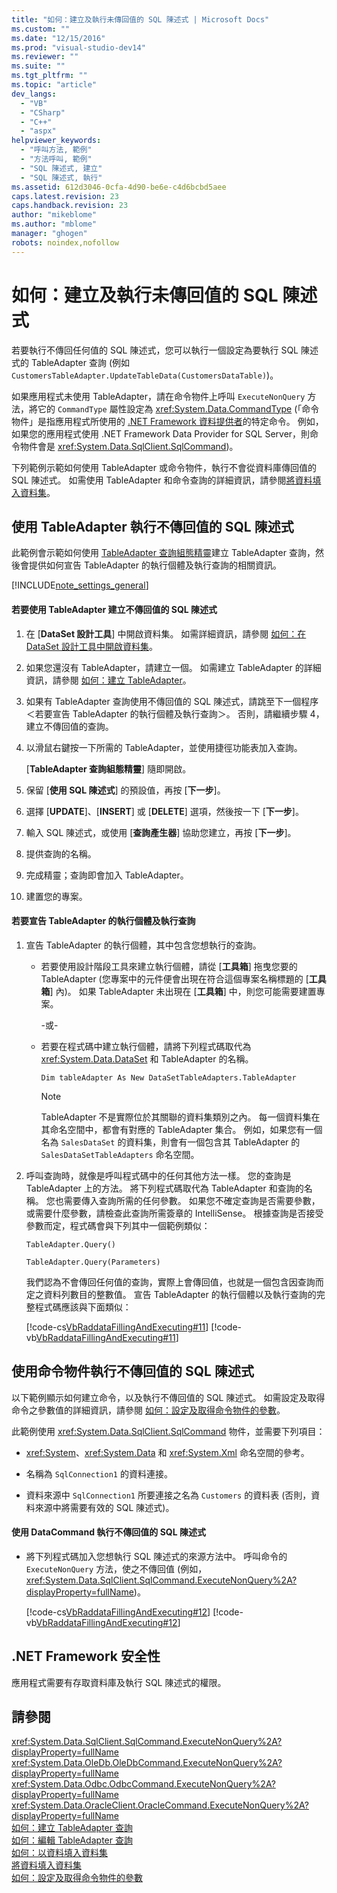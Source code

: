 ```yaml
---
title: "如何：建立及執行未傳回值的 SQL 陳述式 | Microsoft Docs"
ms.custom: ""
ms.date: "12/15/2016"
ms.prod: "visual-studio-dev14"
ms.reviewer: ""
ms.suite: ""
ms.tgt_pltfrm: ""
ms.topic: "article"
dev_langs: 
  - "VB"
  - "CSharp"
  - "C++"
  - "aspx"
helpviewer_keywords: 
  - "呼叫方法, 範例"
  - "方法呼叫, 範例"
  - "SQL 陳述式, 建立"
  - "SQL 陳述式, 執行"
ms.assetid: 612d3046-0cfa-4d90-be6e-c4d6bcbd5aee
caps.latest.revision: 23
caps.handback.revision: 23
author: "mikeblome"
ms.author: "mblome"
manager: "ghogen"
robots: noindex,nofollow
---
```

# 如何：建立及執行未傳回值的 SQL 陳述式
若要執行不傳回任何值的 SQL 陳述式，您可以執行一個設定為要執行 SQL 陳述式的 TableAdapter 查詢 \(例如 `CustomersTableAdapter.UpdateTableData(CustomersDataTable)`\)。  
  
 如果應用程式未使用 TableAdapter，請在命令物件上呼叫 `ExecuteNonQuery` 方法，將它的 `CommandType` 屬性設定為 <xref:System.Data.CommandType> \(「命令物件」是指應用程式所使用的 [.NET Framework 資料提供者](../Topic/.NET%20Framework%20Data%20Providers.md)的特定命令。  例如，如果您的應用程式使用 .NET Framework Data Provider for SQL Server，則命令物件會是 <xref:System.Data.SqlClient.SqlCommand>\)。  
  
 下列範例示範如何使用 TableAdapter 或命令物件，執行不會從資料庫傳回值的 SQL 陳述式。  如需使用 TableAdapter 和命令查詢的詳細資訊，請參閱[將資料填入資料集](../data-tools/fill-datasets-by-using-tableadapters.md)。  
  
## 使用 TableAdapter 執行不傳回值的 SQL 陳述式  
 此範例會示範如何使用 [TableAdapter 查詢組態精靈](../data-tools/editing-tableadapters.md)建立 TableAdapter 查詢，然後會提供如何宣告 TableAdapter 的執行個體及執行查詢的相關資訊。  
  
 [!INCLUDE[note_settings_general](../data-tools/includes/note_settings_general_md.md)]  
  
#### 若要使用 TableAdapter 建立不傳回值的 SQL 陳述式  
  
1.  在 \[**DataSet 設計工具**\] 中開啟資料集。  如需詳細資訊，請參閱 [如何：在 DataSet 設計工具中開啟資料集](../Topic/How%20to:%20Open%20a%20Dataset%20in%20the%20Dataset%20Designer.md)。  
  
2.  如果您還沒有 TableAdapter，請建立一個。  如需建立 TableAdapter 的詳細資訊，請參閱 [如何：建立 TableAdapter](../data-tools/create-and-configure-tableadapters.md)。  
  
3.  如果有 TableAdapter 查詢使用不傳回值的 SQL 陳述式，請跳至下一個程序＜若要宣告 TableAdapter 的執行個體及執行查詢＞。 否則，請繼續步驟 4，建立不傳回值的查詢。  
  
4.  以滑鼠右鍵按一下所需的 TableAdapter，並使用捷徑功能表加入查詢。  
  
     \[**TableAdapter 查詢組態精靈**\] 隨即開啟。  
  
5.  保留 \[**使用 SQL 陳述式**\] 的預設值，再按 \[**下一步**\]。  
  
6.  選擇 \[**UPDATE**\]、\[**INSERT**\] 或 \[**DELETE**\] 選項，然後按一下 \[**下一步**\]。  
  
7.  輸入 SQL 陳述式，或使用 \[**查詢產生器**\] 協助您建立，再按 \[**下一步**\]。  
  
8.  提供查詢的名稱。  
  
9. 完成精靈；查詢即會加入 TableAdapter。  
  
10. 建置您的專案。  
  
#### 若要宣告 TableAdapter 的執行個體及執行查詢  
  
1.  宣告 TableAdapter 的執行個體，其中包含您想執行的查詢。  
  
    -   若要使用設計階段工具來建立執行個體，請從 \[**工具箱**\] 拖曳您要的 TableAdapter   \(您專案中的元件便會出現在符合這個專案名稱標題的 \[**工具箱**\] 內\)。 如果 TableAdapter 未出現在 \[**工具箱**\] 中，則您可能需要建置專案。  
  
         \-或\-  
  
    -   若要在程式碼中建立執行個體，請將下列程式碼取代為 <xref:System.Data.DataSet> 和 TableAdapter 的名稱。  
  
         `Dim tableAdapter As New DataSetTableAdapters.TableAdapter`  
  
        > [!NOTE]
        >  TableAdapter 不是實際位於其關聯的資料集類別之內。  每一個資料集在其命名空間中，都會有對應的 TableAdapter 集合。  例如，如果您有一個名為 `SalesDataSet` 的資料集，則會有一個包含其 TableAdapter 的 `SalesDataSetTableAdapters` 命名空間。  
  
2.  呼叫查詢時，就像是呼叫程式碼中的任何其他方法一樣。  您的查詢是 TableAdapter 上的方法。  將下列程式碼取代為 TableAdapter 和查詢的名稱。  您也需要傳入查詢所需的任何參數。  如果您不確定查詢是否需要參數，或需要什麼參數，請檢查此查詢所需簽章的 IntelliSense。  根據查詢是否接受參數而定，程式碼會與下列其中一個範例類似：  
  
     `TableAdapter.Query()`  
  
     `TableAdapter.Query(Parameters)`  
  
     我們認為不會傳回任何值的查詢，實際上會傳回值，也就是一個包含因查詢而定之資料列數目的整數值。  宣告 TableAdapter 的執行個體以及執行查詢的完整程式碼應該與下面類似：  
  
     [!code-cs[VbRaddataFillingAndExecuting#11](../data-tools/codesnippet/CSharp/how-to-create-and-execute-an-sql-statement-that-returns-no-value_1.cs)]
     [!code-vb[VbRaddataFillingAndExecuting#11](../data-tools/codesnippet/VisualBasic/how-to-create-and-execute-an-sql-statement-that-returns-no-value_1.vb)]  
  
## 使用命令物件執行不傳回值的 SQL 陳述式  
 以下範例顯示如何建立命令，以及執行不傳回值的 SQL 陳述式。  如需設定及取得命令之參數值的詳細資訊，請參閱 [如何：設定及取得命令物件的參數](../Topic/How%20to:%20Set%20and%20Get%20Parameters%20for%20Command%20Objects.md)。  
  
 此範例使用 <xref:System.Data.SqlClient.SqlCommand> 物件，並需要下列項目：  
  
-   <xref:System>、<xref:System.Data> 和 <xref:System.Xml> 命名空間的參考。  
  
-   名稱為 `SqlConnection1` 的資料連接。  
  
-   資料來源中 `SqlConnection1` 所要連接之名為 `Customers` 的資料表   \(否則，資料來源中將需要有效的 SQL 陳述式\)。  
  
#### 使用 DataCommand 執行不傳回值的 SQL 陳述式  
  
-   將下列程式碼加入您想執行 SQL 陳述式的來源方法中。  呼叫命令的 `ExecuteNonQuery` 方法，使之不傳回值 \(例如，<xref:System.Data.SqlClient.SqlCommand.ExecuteNonQuery%2A?displayProperty=fullName>\)。  
  
     [!code-cs[VbRaddataFillingAndExecuting#12](../data-tools/codesnippet/CSharp/how-to-create-and-execute-an-sql-statement-that-returns-no-value_2.cs)]
     [!code-vb[VbRaddataFillingAndExecuting#12](../data-tools/codesnippet/VisualBasic/how-to-create-and-execute-an-sql-statement-that-returns-no-value_2.vb)]  
  
## .NET Framework 安全性  
 應用程式需要有存取資料庫及執行 SQL 陳述式的權限。  
  
## 請參閱  
 <xref:System.Data.SqlClient.SqlCommand.ExecuteNonQuery%2A?displayProperty=fullName>   
 <xref:System.Data.OleDb.OleDbCommand.ExecuteNonQuery%2A?displayProperty=fullName>   
 <xref:System.Data.Odbc.OdbcCommand.ExecuteNonQuery%2A?displayProperty=fullName>   
 <xref:System.Data.OracleClient.OracleCommand.ExecuteNonQuery%2A?displayProperty=fullName>   
 [如何：建立 TableAdapter 查詢](../data-tools/how-to-create-tableadapter-queries.md)   
 [如何：編輯 TableAdapter 查詢](../data-tools/how-to-edit-tableadapter-queries.md)   
 [如何：以資料填入資料集](../data-tools/how-to-fill-a-dataset-with-data.md)   
 [將資料填入資料集](../data-tools/fill-datasets-by-using-tableadapters.md)   
 [如何：設定及取得命令物件的參數](../Topic/How%20to:%20Set%20and%20Get%20Parameters%20for%20Command%20Objects.md)